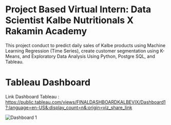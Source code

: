 # Project Based Virtual Intern: Data Scientist Kalbe Nutritionals X Rakamin Academy
This project conduct to predict daily sales of Kalbe products using  Machine Learning Regression (Time Series), create customer segmentation using K-Means, and Exploratory Data Analysis  Using Python, Postgre SQL, and Tableau. 
# **Tableau Dashboard**
Link Dashboard Tableau : https://public.tableau.com/views/FINALDASHBOARDKALBEVIX/Dashboard1?:language=en-US&:display_count=n&:origin=viz_share_link

![Dashboard 1](![image](https://github.com/zulfaikarF99/VIX-Kalbe-Forecasting-and-Clustering/assets/101247674/d544a6e7-61f8-4b34-8c24-7c131dc03382)
)
